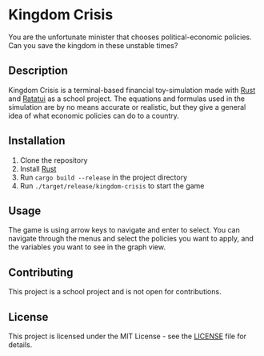 
# Kingdom Crisis

You are the unfortunate minister that chooses political-economic policies. Can you save the kingdom in these unstable times?

## Description

Kingdom Crisis is a terminal-based financial toy-simulation made with [Rust](https://github.com/rust-lang/rust) and [Ratatui](https://github.com/ratatui-org/ratatui) as a school project. The equations and formulas used in the simulation are by no means accurate or realistic, but they give a general idea of what economic policies can do to a country.

## Installation

1. Clone the repository
2. Install [Rust](https://www.rust-lang.org/tools/install)
3. Run `cargo build --release` in the project directory
4. Run `./target/release/kingdom-crisis` to start the game

## Usage

The game is using arrow keys to navigate and enter to select. You can navigate through the menus and select the policies you want to apply, and the variables you want to see in the graph view.

## Contributing

This project is a school project and is not open for contributions.

## License

This project is licensed under the MIT License - see the [LICENSE](LICENSE) file for details.